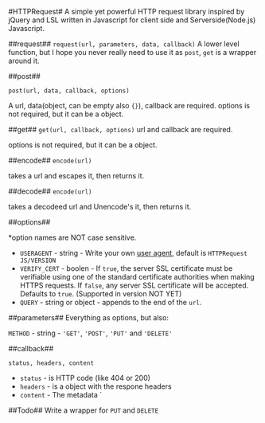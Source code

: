 #HTTPRequest#
A simple yet powerful HTTP request library inspired by jQuery and LSL written in Javascript for client side and Serverside(Node.js) Javascript.

##request##
`request(url, parameters, data, callback)`
A lower level function, but I hope you never really need to use it as `post`, `get` is a wrapper around it.

##post##

`post(url, data, callback, options)`

A url, data(object, can be empty also `{}`), callback are required.
options is not required, but it can be a object.

##get##
`get(url, callback, options)`
url and callback are required. 

options is not required, but it can be a object.

##encode##
`encode(url)`

takes a url and escapes it, then returns it.

##decode##
`encode(url)`

takes a decodeed url and Unencode's it, then returns it.


##options##

*option names are NOT case sensitive.

* `USERAGENT` - string - Write your own [user agent](http://en.wikipedia.org/wiki/User_agent), default is `HTTPRequest JS/VERSION`
* `VERIFY_CERT` - boolen - If `true`, the server SSL certificate must be verifiable using one of the standard certificate authorities when making HTTPS requests. If `false`, any server SSL certificate will be accepted. Defaults to `true`. (Supported in version NOT YET)
* `QUERY` - string or object - appends to the end of the `url`.


##parameters##
Everything as options, but also:

`METHOD` - string - `'GET'`, `'POST'`, `'PUT'` and `'DELETE'`

##callback##

`status, headers, content`

* `status` - is HTTP code (like 404 or 200)
* `headers` - is a object with the respone headers
* `content` - The metadata `

##Todo##
Write a wrapper for `PUT` and `DELETE`